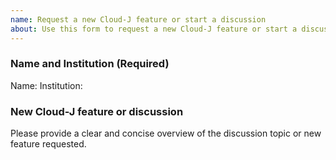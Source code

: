 ```yaml
---
name: Request a new Cloud-J feature or start a discussion
about: Use this form to request a new Cloud-J feature or start a discussion
---
```


### Name and Institution (Required)

Name:
Institution:

### New Cloud-J feature or discussion

Please provide a clear and concise overview of the discussion topic or new feature requested.
